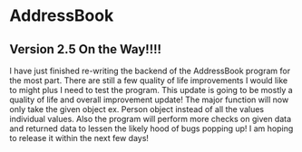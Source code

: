 # AddressBook
## Version 2.5 On the Way!!!!
  I have just finished re-writing the backend of the AddressBook program for the most part. There are still a few quality of life improvements I would like to might plus I need to test the program. This update is going to be mostly a quality of life and overall improvement update! The major function will now only take the given object ex. Person object instead of all the values individual values. Also the program will perform more checks on given data and returned data to lessen the likely hood of bugs popping up! I am hoping to release it within the next few days!
